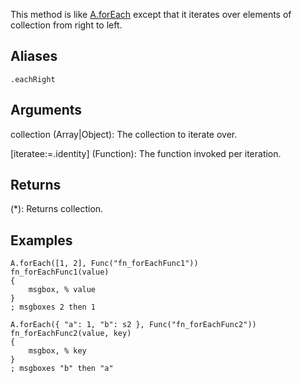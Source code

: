 This method is like [A.forEach](/?id=foreach) except that it iterates over elements of collection from right to left.


## Aliases
`.eachRight`


## Arguments
collection (Array|Object): The collection to iterate over.

[iteratee:=.identity] (Function): The function invoked per iteration.


## Returns
(*): Returns collection.


## Examples

```autohotkey
A.forEach([1, 2], Func("fn_forEachFunc1"))
fn_forEachFunc1(value)
{
	msgbox, % value
}
; msgboxes 2 then 1

A.forEach({ "a": 1, "b": s2 }, Func("fn_forEachFunc2"))
fn_forEachFunc2(value, key)
{
	msgbox, % key
}
; msgboxes "b" then "a"
```

